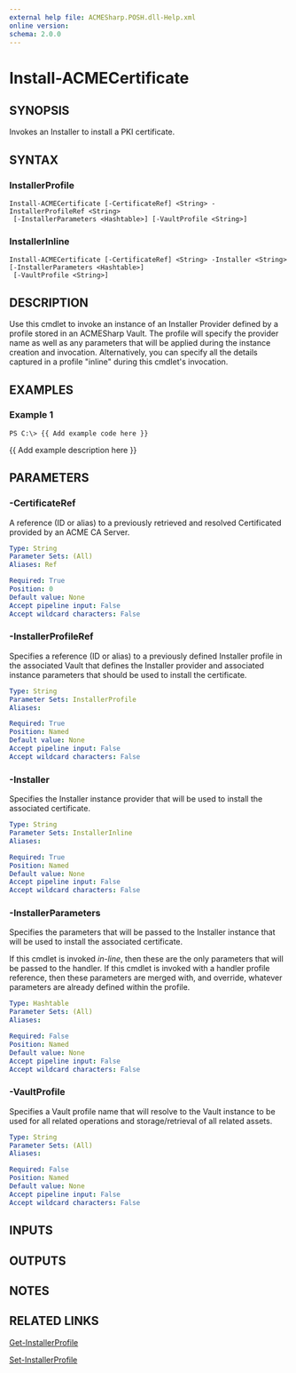 ```yaml
---
external help file: ACMESharp.POSH.dll-Help.xml
online version: 
schema: 2.0.0
---
```


# Install-ACMECertificate

## SYNOPSIS
Invokes an Installer to install a PKI certificate.

## SYNTAX

### InstallerProfile
```
Install-ACMECertificate [-CertificateRef] <String> -InstallerProfileRef <String>
 [-InstallerParameters <Hashtable>] [-VaultProfile <String>]
```

### InstallerInline
```
Install-ACMECertificate [-CertificateRef] <String> -Installer <String> [-InstallerParameters <Hashtable>]
 [-VaultProfile <String>]
```

## DESCRIPTION
Use this cmdlet to invoke an instance of an Installer Provider defined by a profile stored in an ACMESharp Vault.
The profile will specify the provider name as well as any parameters that will be applied during the instance creation and invocation.
Alternatively, you can specify all the details captured in a profile "inline" during this cmdlet's invocation.

## EXAMPLES

### Example 1
```
PS C:\> {{ Add example code here }}
```

{{ Add example description here }}

## PARAMETERS

### -CertificateRef
A reference (ID or alias) to a previously retrieved and resolved Certificated provided by an ACME CA Server.

```yaml
Type: String
Parameter Sets: (All)
Aliases: Ref

Required: True
Position: 0
Default value: None
Accept pipeline input: False
Accept wildcard characters: False
```

### -InstallerProfileRef
Specifies a reference (ID or alias) to a previously defined Installer profile in the associated Vault that defines the Installer provider and associated instance parameters that should be used to install the certificate.

```yaml
Type: String
Parameter Sets: InstallerProfile
Aliases: 

Required: True
Position: Named
Default value: None
Accept pipeline input: False
Accept wildcard characters: False
```

### -Installer
Specifies the Installer instance provider that will be used to install the associated certificate.

```yaml
Type: String
Parameter Sets: InstallerInline
Aliases: 

Required: True
Position: Named
Default value: None
Accept pipeline input: False
Accept wildcard characters: False
```

### -InstallerParameters
Specifies the parameters that will be passed to the Installer instance that will be used to install the associated certificate.

If this cmdlet is invoked *in-line*, then these are the only parameters that will be passed to the handler.
If this cmdlet is invoked with a handler profile reference, then these parameters are merged with, and override, whatever parameters are already defined within the profile.

```yaml
Type: Hashtable
Parameter Sets: (All)
Aliases: 

Required: False
Position: Named
Default value: None
Accept pipeline input: False
Accept wildcard characters: False
```

### -VaultProfile
Specifies a Vault profile name that will resolve to the Vault instance to be used for all related operations and storage/retrieval of all related assets.

```yaml
Type: String
Parameter Sets: (All)
Aliases: 

Required: False
Position: Named
Default value: None
Accept pipeline input: False
Accept wildcard characters: False
```

## INPUTS

## OUTPUTS

## NOTES

## RELATED LINKS

[Get-InstallerProfile]()

[Set-InstallerProfile]()

